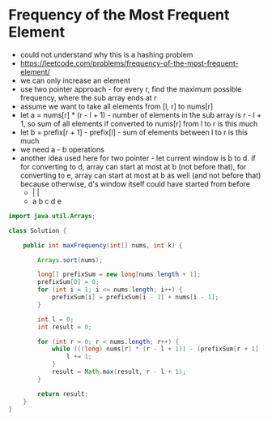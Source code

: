 # Frequency of the Most Frequent Element

- could not understand why this is a hashing problem
- https://leetcode.com/problems/frequency-of-the-most-frequent-element/
- we can only increase an element
- use two pointer approach - for every r, find the maximum possible frequency, where the sub array ends at r
- assume we want to take all elements from [l, r] to nums[r]
- let a = nums[r] * (r - l + 1) - number of elements in the sub array is r - l + 1, so sum of all elements if converted to nums[r] from l to r is this much
- let b = prefix[r + 1] - prefix[l] - sum of elements between l to r is this much
- we need a - b operations
- another idea used here for two pointer - let current window is b to d. if for converting to d, array can start at most at b (not before that), for converting to e, array can start at most at b as well (and not before that) because otherwise, d's window itself could have started from before
  -   |   |
  - a b c d e

```java
import java.util.Arrays;

class Solution {

    public int maxFrequency(int[] nums, int k) {

        Arrays.sort(nums);

        long[] prefixSum = new long[nums.length + 1];
        prefixSum[0] = 0;
        for (int i = 1; i <= nums.length; i++) {
            prefixSum[i] = prefixSum[i - 1] + nums[i - 1];
        }

        int l = 0;
        int result = 0;

        for (int r = 0; r < nums.length; r++) {
            while (((long) nums[r] * (r - l + 1)) - (prefixSum[r + 1] - prefixSum[l]) > k) {
                l += 1;
            }
            result = Math.max(result, r - l + 1);
        }

        return result;
    }
}
```
